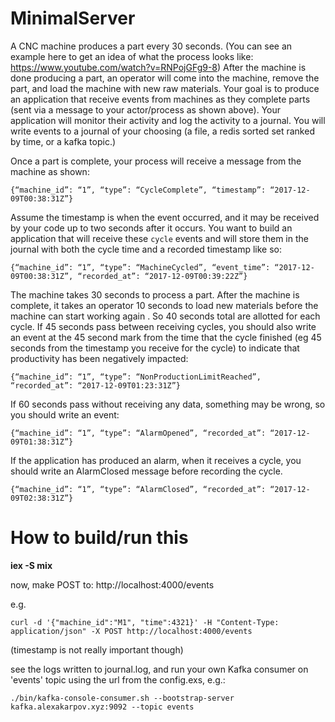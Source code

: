# MinimalServer

A CNC machine produces a part every 30 seconds. (You can see an example here to get an idea of what the process looks like: https://www.youtube.com/watch?v=RNPojGFg9-8) After the machine is done producing a part, an operator will come into the machine, remove the part, and load the machine with new raw materials.
Your goal is to produce an application that receive events from machines as they complete parts (sent via a message to your actor/process as shown above). Your application will monitor their activity and log the activity to a journal. You will write events to a journal of your choosing (a file, a redis sorted set ranked by time, or a kafka topic.)

Once a part is complete, your process will receive a message from the machine as shown:
```
{“machine_id”: “1”, “type”: “CycleComplete”, “timestamp”: “2017-12-09T00:38:31Z”}
```
Assume the timestamp is when the event occurred, and it may be received by your code up to two seconds after it occurs.
You want to build an application that will receive these `cycle` events and will store them in the journal with both the cycle time and a recorded timestamp like so:
```
{“machine_id”: “1”, “type”: “MachineCycled”, “event_time”: “2017-12-09T00:38:31Z”, “recorded_at”: “2017-12-09T00:39:22Z”}
```
The machine takes 30 seconds to process a part. After the machine is complete, it takes an operator 10 seconds to load new materials before the machine can start working again . So 40 seconds total are allotted for each cycle. If 45 seconds pass between receiving cycles, you should also write an event at the 45 second mark from the time that the cycle finished (eg 45 seconds from the timestamp you receive for the cycle) to indicate that productivity has been negatively impacted:
```
{“machine_id”: “1”, “type”: “NonProductionLimitReached”, “recorded_at”: “2017-12-09T01:23:31Z”}
```
If 60 seconds pass without receiving any data, something may be wrong, so you should write an event:
```
{“machine_id”: “1”, “type”: “AlarmOpened”, “recorded_at”: “2017-12-09T01:38:31Z”}
```
If the application has produced an alarm, when it receives a cycle, you should write an AlarmClosed message before recording the cycle.
```
{“machine_id”: “1”, “type”: “AlarmClosed”, “recorded_at”: “2017-12-09T02:38:31Z”}
```

# How to build/run this

**iex -S mix**

now, make POST to:
http://localhost:4000/events

e.g.
```
curl -d '{"machine_id":"M1", "time":4321}' -H "Content-Type: application/json" -X POST http://localhost:4000/events
```
(timestamp is not really important though)

see the logs written to journal.log, and run your own Kafka consumer on 'events' topic using the url from the config.exs, e.g.:
```
./bin/kafka-console-consumer.sh --bootstrap-server kafka.alexakarpov.xyz:9092 --topic events
```
